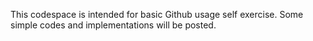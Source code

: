This codespace is intended for basic Github usage self exercise. Some simple codes and implementations will be posted. 

